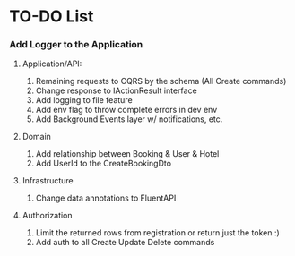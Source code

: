 # TO-DO List

### Add Logger to the Application

1. Application/API:
    
    1. Remaining requests to CQRS by the schema (All Create commands)
    2. Change response to IActionResult interface
    3. Add logging to file feature
    4. Add env flag to throw complete errors in dev env
    5. Add Background Events layer w/ notifications, etc.
2. Domain

    1. Add relationship between Booking & User & Hotel
    2. Add UserId to the CreateBookingDto
3. Infrastructure

    1. Change data annotations to FluentAPI
4. Authorization

    1. Limit the returned rows from registration or return just the token :)
   2. Add auth to all Create Update Delete commands
